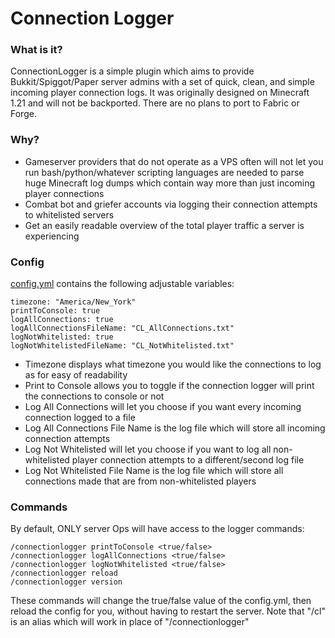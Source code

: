 # Connection Logger

### What is it?
ConnectionLogger is a simple plugin which aims to provide Bukkit/Spiggot/Paper server admins with a set of quick, clean, and simple incoming player connection logs. It was originally designed on Minecraft 1.21 and will not be backported. There are no plans to port to Fabric or Forge.

### Why?
- Gameserver providers that do not operate as a VPS often will not let you run bash/python/whatever scripting languages are needed to parse huge Minecraft log dumps which contain way more than just incoming player connections
- Combat bot and griefer accounts via logging their connection attempts to whitelisted servers
- Get an easily readable overview of the total player traffic a server is experiencing

### Config
[config.yml](https://github.com/Koi-MC/ConnectionLogger/blob/master/src/main/resources/config.yml) contains the following adjustable variables:

```
timezone: "America/New_York"
printToConsole: true
logAllConnections: true
logAllConnectionsFileName: "CL_AllConnections.txt"
logNotWhitelisted: true
logNotWhitelistedFileName: "CL_NotWhitelisted.txt"
```
- Timezone displays what timezone you would like the connections to log as for easy of readability
- Print to Console allows you to toggle if the connection logger will print the connections to console or not
- Log All Connections will let you choose if you want every incoming connection logged to a file
- Log All Connections File Name is the log file which will store all incoming connection attempts
- Log Not Whitelisted will let you choose if you want to log all non-whitelisted player connection attempts to a different/second log file
- Log Not Whitelisted File Name is the log file which will store all connections made that are from non-whitelisted players

### Commands
By default, ONLY server Ops will have access to the logger commands:
```
/connectionlogger printToConsole <true/false>
/connectionlogger logAllConnections <true/false>
/connectionlogger logNotWhitelisted <true/false>
/connectionlogger reload
/connectionlogger version
```
These commands will change the true/false value of the config.yml, then reload the config for you, without having to restart the server.
Note that "/cl" is an alias which will work in place of "/connectionlogger"
